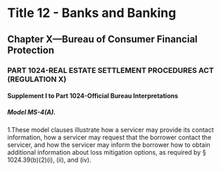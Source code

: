 
# Title 12 - Banks and Banking
## Chapter X—Bureau of Consumer Financial Protection
### PART 1024-REAL ESTATE SETTLEMENT PROCEDURES ACT (REGULATION X)
#### Supplement I to Part 1024-Official Bureau Interpretations
##### Model MS-4(A).

1.These model clauses illustrate how a servicer may provide its contact information, how a servicer may request that the borrower contact the servicer, and how the servicer may inform the borrower how to obtain additional information about loss mitigation options, as required by § 1024.39(b)(2)(i), (ii), and (iv).
